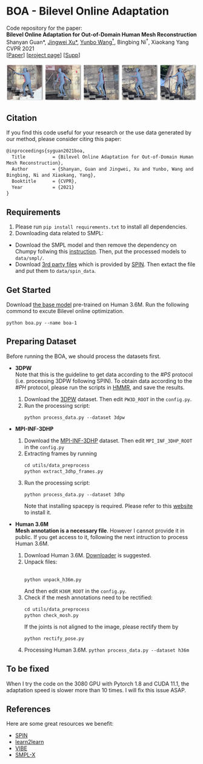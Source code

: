 # BOA - Bilevel Online Adaptation
Code repository for the paper:  
**Bilevel Online Adaptation for Out-of-Domain Human Mesh Reconstruction**  
Shanyan Guan\*, [Jingwei Xu\*](https://scholar.google.com/citations?user=7oepLUoAAAAJ&hl=en), [Yunbo Wang<sup>†</sup>](http://people.csail.mit.edu/yunbo/), Bingbing Ni<sup>†</sup>, Xiaokang Yang  
CVPR 2021  
[[Paper](https://arxiv.org/pdf/2103.16449.pdf)] [[project page](https://sites.google.com/view/humanmeshboa)] [[Supp](https://jbox.sjtu.edu.cn/l/qFD0qN)]

![demo](demo.png)

## Citation
If you find this code useful for your research or the use data generated by our method, please consider citing this paper:
```
@inproceedings{syguan2021boa,
  Title          = {Bilevel Online Adaptation for Out-of-Domain Human Mesh Reconstruction},
  Author         = {Shanyan, Guan and Jingwei, Xu and Yunbo, Wang and Bingbing, Ni and Xiaokang, Yang},
  Booktitle      = {CVPR},
  Year           = {2021}
}
```

## Requirements
1. Please run `pip install requirements.txt` to install all dependencies.
2. Downloading data related to SMPL: 
* Download the SMPL model and then remove the dependency on Chumpy follwing this [instruction](https://github.com/vchoutas/smplx/tree/master/tools). Then, put the processed models to `data/smpl/`. 
* Download [3rd party files](http://visiondata.cis.upenn.edu/spin/data.tar.gz) which is provided by [SPIN](https://github.com/nkolot/SPIN). Then extact the file and put them to `data/spin_data`.

## Get Started
Download [the base model](https://jbox.sjtu.edu.cn/l/qFDRC4) pre-trained on Human 3.6M. Run the following commond to excute Bilevel online optimization.
```
python boa.py --name boa-1
```

## Preparing Dataset
Before running the BOA, we should process the datasets first. 

- **3DPW**  
Note that this is the guideline to get data according to the *#PS* protocol (i.e. processing 3DPW following SPIN). To obtain data according to the *#PH* protocol, please run the scripts in [HMMR](https://github.com/akanazawa/human_dynamics), and save the results.
  1. Download the [3DPW](https://virtualhumans.mpi-inf.mpg.de/3DPW/) dataset. Then edit `PW3D_ROOT` in the `config.py`.
  2. Run the processing script:
     ```
     python process_data.py --dataset 3dpw
     ```

- **MPI-INF-3DHP**  
  1. Download the [MPI-INF-3DHP](http://gvv.mpi-inf.mpg.de/3dhp-dataset/) dataset. Then edit `MPI_INF_3DHP_ROOT` in the `config.py`
  2. Extracting frames by running 
     ```
     cd utils/data_preprocess
     python extract_3dhp_frames.py
     ```
  3. Run the processing script: 
     ```
     python process_data.py --dataset 3dhp
     ```
     Note that installing spacepy is required. Please refer to this [website](https://spacepy.github.io/install_linux.html) to install it.

- **Human 3.6M**  
**Mesh annotation is a necessary file**. However I cannot provide it in public. If you get access to it, following the next intruction to process Human 3.6M.
  1. Download Human 3.6M. [Downloader](https://github.com/kotaro-inoue/human3.6m_downloader) is suggested.
  2. Unpack files: 
     ```
     
     python unpack_h36m.py
     ```
     And then edit `H36M_ROOT` in the `config.py`.
  3. Check if the mesh annotations need to be rectified:
     ```
     cd utils/data_preprocess
     python check_mosh.py
     ```
     If the joints is not aligned to the image, please rectify them by
     ```
     python rectify_pose.py
     ```
  3. Processing Human 3.6M.
     `python process_data.py --dataset h36m`

## To be fixed
When I try the code on the 3080 GPU with Pytorch 1.8 and CUDA 11.1, the adaptation speed is slower more than 10 times. I will fix this issue ASAP. 

## References
Here are some great resources we benefit:
- [SPIN](https://github.com/nkolot/SPIN)
- [learn2learn](https://github.com/learnables/learn2learn)
- [VIBE](https://github.com/mkocabas/VIBE)
- [SMPL-X](https://github.com/vchoutas/smplx/tree/master/tools)
